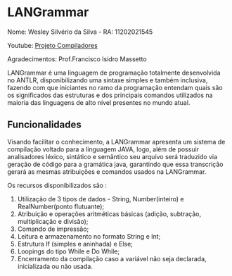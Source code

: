 # LANGrammar
Nome: Wesley Silvério da Silva - RA: 11202021545

Youtube: [Projeto Compiladores](https://youtu.be/KvgUJK-37Pc?si=e9yyO0WGYnavjzlY)

Agradecimentos: Prof.Francisco Isidro Massetto

LANGrammar é uma linguagem de programação totalmente desenvolvida no ANTLR, disponibilizando uma sintaxe simples e também inclusiva, fazendo com que iniciantes no ramo da programação entendam 
quais são os significados das estruturas e dos principais comandos utilizados na maioria das linguagens de alto nível presentes no mundo atual.

## Funcionalidades
Visando facilitar o conhecimento, a LANGrammar apresenta um sistema de compilação voltado para a linguagem JAVA, logo, além de possuir analisadores léxico, sintático e semântico seu arquivo
será traduzido via geração de código para a gramática java, garantindo que essa transcrição gerará as mesmas atribuições e comandos usados na LANGrammar.

Os recursos disponibilizados são :

1) Utilização de 3 tipos de dados - String, Number(inteiro) e RealNumber(ponto flutuante);
2) Atribuição e operações aritméticas básicas (adição, subtração, multiplicação e divisão);
3) Comando de impressão;
4) Leitura e armazenamento no formato String e Int;
5) Estrutura  If (simples e aninhada)  e Else;
6) Loopings do tipo While e Do While;
7) Encerramento da compilação caso a variável não seja declarada, inicializada ou não usada.
